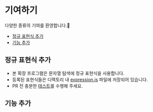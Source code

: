 # 기여하기
다양한 종류의 기여를 환영합니다.🎉
- [정규 표현식 추가](https://github.com/seydouxxx/blurify/blob/main/CONTRIBUTING.md#%EC%A0%95%EA%B7%9C-%ED%91%9C%ED%98%84%EC%8B%9D-%EC%B6%94%EA%B0%80)
- [기능 추가](https://github.com/seydouxxx/blurify/blob/main/CONTRIBUTING.md#%EA%B8%B0%EB%8A%A5-%EC%B6%94%EA%B0%80)

## 정규 표현식 추가
- 본 확장 프로그램은 문자열 탐색에 정규 표현식을 사용합니다.
- 등록된 표현식들은 디렉토리 내 [expression.js](https://github.com/seydouxxx/blurify/blob/main/src/expression.js) 파일에 저장되어 있습니다.
- PR 전 충분한 [테스트](https://regexr.com/)를 수행해 주세요.

## 기능 추가
